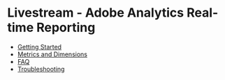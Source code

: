 # Livestream - Adobe Analytics Real-time Reporting

* [Getting Started](getting_started.md#)
* [Metrics and Dimensions](metrics_dimensions.md#)
* [FAQ](faq.md#)
* [Troubleshooting](troubleshooting.md#)